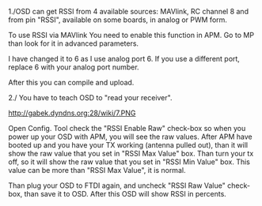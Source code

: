 1./OSD can get RSSI from 4 available sources: MAVlink, RC channel 8 and from pin "RSSI", available on some boards, in analog or PWM form.

To use RSSI via MAVlink You need to enable this function in APM. Go to MP than look for it in advanced parameters.

I have changed it to 6 as I use analog port 6. If you use a different port, replace 6 with your analog port number.

After this you can compile and upload.

2./
You have to teach OSD to "read your receiver".

http://gabek.dyndns.org:28/wiki/7.PNG

Open Config. Tool check the "RSSI Enable Raw" check-box so when you power up your OSD with APM, you will see the raw values. After APM have booted up and you have your TX working (antenna pulled out), than it will show the raw value that you set in "RSSI Max Value" box.
Than turn your tx off, so it will show the raw value that you set in "RSSI Min Value" box. This value can be more than "RSSI Max Value", it is normal.

Than plug your OSD to FTDI again, and uncheck "RSSI Raw Value" check-box, than save it to OSD.
After this OSD will show RSSI in percents.
